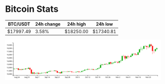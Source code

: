 # Bitcoin Stats

BTC/USDT|24h change|24h high|24h low|
|---|---|---|---|
|$17997.49|3.58%|$18250.00|$17340.81|

<img src="./chart.svg">
